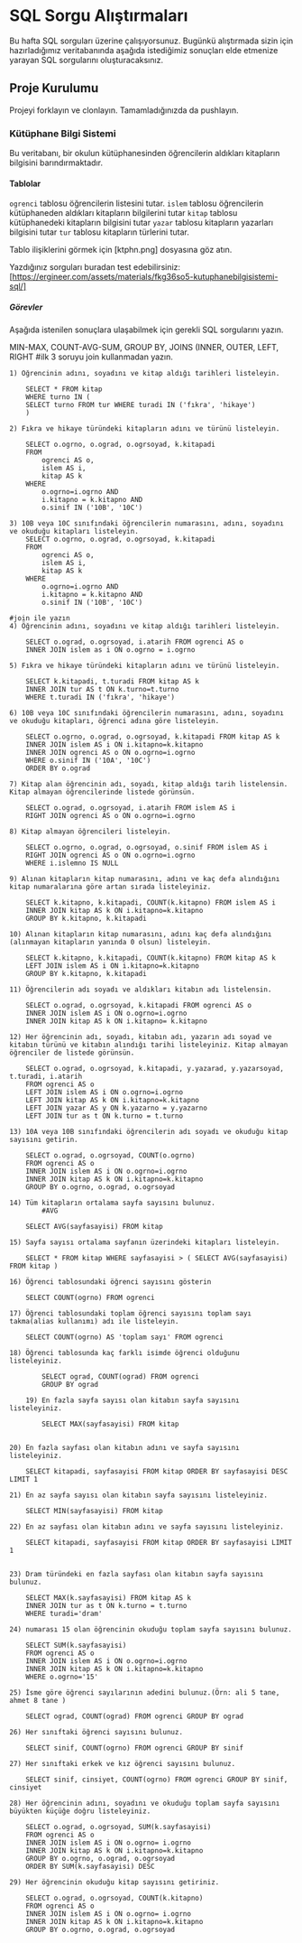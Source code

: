 # SQL Sorgu Alıştırmaları

Bu hafta SQL sorguları üzerine çalışıyorsunuz. Bugünkü alıştırmada sizin için hazırladığımız veritabanında aşağıda istediğimiz sonuçları elde etmenize yarayan SQL sorgularını oluşturacaksınız.

## Proje Kurulumu
Projeyi forklayın ve clonlayın. Tamamladığınızda da pushlayın.

### Kütüphane Bilgi Sistemi

Bu veritabanı, bir okulun kütüphanesinden öğrencilerin aldıkları kitapların bilgisini barındırmaktadır.

#### Tablolar 
`ogrenci` tablosu öğrencilerin listesini tutar.
`islem` tablosu öğrencilerin kütüphaneden aldıkları kitapların bilgilerini tutar
`kitap` tablosu kütüphanedeki kitapların bilgisini tutar
`yazar` tablosu kitapların yazarları bilgisini tutar
`tur` tablosu kitapların türlerini tutar.

Tablo ilişiklerini görmek için [ktphn.png] dosyasına göz atın.

Yazdığınız sorguları buradan test edebilirsiniz: [https://ergineer.com/assets/materials/fkg36so5-kutuphanebilgisistemi-sql/]


##### Görevler
Aşağıda istenilen sonuçlara ulaşabilmek için gerekli SQL sorgularını yazın. 


MIN-MAX, COUNT-AVG-SUM, GROUP BY, JOINS (INNER, OUTER, LEFT, RIGHT
	#ilk 3 soruyu join kullanmadan yazın.


	1) Öğrencinin adını, soyadını ve kitap aldığı tarihleri listeleyin.

		SELECT * FROM kitap 
		WHERE turno IN (
		SELECT turno FROM tur WHERE turadi IN ('fıkra', 'hikaye')
		)
	
	2) Fıkra ve hikaye türündeki kitapların adını ve türünü listeleyin.
	
		SELECT o.ogrno, o.ograd, o.ogrsoyad, k.kitapadi
    	FROM
        	ogrenci AS o,
        	islem AS i,
        	kitap AS k
    	WHERE
        	o.ogrno=i.ogrno AND
        	i.kitapno = k.kitapno AND
        	o.sinif IN ('10B', '10C')
	
	3) 10B veya 10C sınıfındaki öğrencilerin numarasını, adını, soyadını ve okuduğu kitapları listeleyin.
    	SELECT o.ogrno, o.ograd, o.ogrsoyad, k.kitapadi
		FROM
        	ogrenci AS o,
        	islem AS i,
			kitap AS k
    	WHERE
        	o.ogrno=i.ogrno AND
        	i.kitapno = k.kitapno AND
        	o.sinif IN ('10B', '10C')

	#join ile yazın
	4) Öğrencinin adını, soyadını ve kitap aldığı tarihleri listeleyin.

   		SELECT o.ograd, o.ogrsoyad, i.atarih FROM ogrenci AS o
		INNER JOIN islem as i ON o.ogrno = i.ogrno

	5) Fıkra ve hikaye türündeki kitapların adını ve türünü listeleyin.

	   	SELECT k.kitapadi, t.turadi FROM kitap AS k
		INNER JOIN tur AS t ON k.turno=t.turno
	   	WHERE t.turadi IN ('fıkra', 'hikaye')
	
	6) 10B veya 10C sınıfındaki öğrencilerin numarasını, adını, soyadını ve okuduğu kitapları, öğrenci adına göre listeleyin.

		SELECT o.ogrno, o.ograd, o.ogrsoyad, k.kitapadi FROM kitap AS k
		INNER JOIN islem AS i ON i.kitapno=k.kitapno
		INNER JOIN ogrenci AS o ON o.ogrno=i.ogrno
		WHERE o.sinif IN ('10A', '10C')
		ORDER BY o.ograd
	
	7) Kitap alan öğrencinin adı, soyadı, kitap aldığı tarih listelensin. Kitap almayan öğrencilerinde listede görünsün.

		SELECT o.ograd, o.ogrsoyad, i.atarih FROM islem AS i
		RIGHT JOIN ogrenci AS o ON o.ogrno=i.ogrno
	
	8) Kitap almayan öğrencileri listeleyin.

		SELECT o.ogrno, o.ograd, o.ogrsoyad, o.sinif FROM islem AS i
		RIGHT JOIN ogrenci AS o ON o.ogrno=i.ogrno
		WHERE i.islemno IS NULL
	
	9) Alınan kitapların kitap numarasını, adını ve kaç defa alındığını kitap numaralarına göre artan sırada listeleyiniz.

		SELECT k.kitapno, k.kitapadi, COUNT(k.kitapno) FROM islem AS i
		INNER JOIN kitap AS k ON i.kitapno=k.kitapno
		GROUP BY k.kitapno, k.kitapadi
	
	10) Alınan kitapların kitap numarasını, adını kaç defa alındığını (alınmayan kitapların yanında 0 olsun) listeleyin.

		SELECT k.kitapno, k.kitapadi, COUNT(k.kitapno) FROM kitap AS k
		LEFT JOIN islem AS i ON i.kitapno=k.kitapno
		GROUP BY k.kitapno, k.kitapadi
	
	11) Öğrencilerin adı soyadı ve aldıkları kitabın adı listelensin.

		SELECT o.ograd, o.ogrsoyad, k.kitapadi FROM ogrenci AS o
		INNER JOIN islem AS i ON o.ogrno=i.ogrno
		INNER JOIN kitap AS k ON i.kitapno= k.kitapno
	
	12) Her öğrencinin adı, soyadı, kitabın adı, yazarın adı soyad ve kitabın türünü ve kitabın alındığı tarihi listeleyiniz. Kitap almayan öğrenciler de listede görünsün.

		SELECT o.ograd, o.ogrsoyad, k.kitapadi, y.yazarad, y.yazarsoyad, t.turadi, i.atarih
		FROM ogrenci AS o
		LEFT JOIN islem AS i ON o.ogrno=i.ogrno
		LEFT JOIN kitap AS k ON i.kitapno=k.kitapno
		LEFT JOIN yazar AS y ON k.yazarno = y.yazarno
		LEFT JOIN tur as t ON k.turno = t.turno
	
	13) 10A veya 10B sınıfındaki öğrencilerin adı soyadı ve okuduğu kitap sayısını getirin.

		SELECT o.ograd, o.ogrsoyad, COUNT(o.ogrno)
		FROM ogrenci AS o
		INNER JOIN islem AS i ON o.ogrno=i.ogrno
		INNER JOIN kitap AS k ON i.kitapno=k.kitapno
		GROUP BY o.ogrno, o.ograd, o.ogrsoyad
	
	14) Tüm kitapların ortalama sayfa sayısını bulunuz.
			#AVG

		SELECT AVG(sayfasayisi) FROM kitap
	
	15) Sayfa sayısı ortalama sayfanın üzerindeki kitapları listeleyin.

		SELECT * FROM kitap WHERE sayfasayisi > ( SELECT AVG(sayfasayisi) FROM kitap )
	
	16) Öğrenci tablosundaki öğrenci sayısını gösterin

		SELECT COUNT(ogrno) FROM ogrenci
	
	17) Öğrenci tablosundaki toplam öğrenci sayısını toplam sayı takma(alias kullanımı) adı ile listeleyin.

		SELECT COUNT(ogrno) AS 'toplam sayı' FROM ogrenci
	
	18) Öğrenci tablosunda kaç farklı isimde öğrenci olduğunu listeleyiniz.

			SELECT ograd, COUNT(ograd) FROM ogrenci
			GROUP BY ograd
	
		19) En fazla sayfa sayısı olan kitabın sayfa sayısını listeleyiniz.

			SELECT MAX(sayfasayisi) FROM kitap
	
	
	20) En fazla sayfası olan kitabın adını ve sayfa sayısını listeleyiniz.

		SELECT kitapadi, sayfasayisi FROM kitap ORDER BY sayfasayisi DESC LIMIT 1
	
	21) En az sayfa sayısı olan kitabın sayfa sayısını listeleyiniz.

		SELECT MIN(sayfasayisi) FROM kitap
	
	22) En az sayfası olan kitabın adını ve sayfa sayısını listeleyiniz.

		SELECT kitapadi, sayfasayisi FROM kitap ORDER BY sayfasayisi LIMIT 1
	
	
	23) Dram türündeki en fazla sayfası olan kitabın sayfa sayısını bulunuz.

		SELECT MAX(k.sayfasayisi) FROM kitap AS k
		INNER JOIN tur as t ON k.turno = t.turno
		WHERE turadi='dram'
	
	24) numarası 15 olan öğrencinin okuduğu toplam sayfa sayısını bulunuz.

		SELECT SUM(k.sayfasayisi)
		FROM ogrenci AS o
		INNER JOIN islem AS i ON o.ogrno=i.ogrno
		INNER JOIN kitap AS k ON i.kitapno=k.kitapno
		WHERE o.ogrno='15'
	
	25) İsme göre öğrenci sayılarının adedini bulunuz.(Örn: ali 5 tane, ahmet 8 tane )

		SELECT ograd, COUNT(ograd) FROM ogrenci GROUP BY ograd
	
	26) Her sınıftaki öğrenci sayısını bulunuz.

		SELECT sinif, COUNT(ogrno) FROM ogrenci GROUP BY sinif
	
	27) Her sınıftaki erkek ve kız öğrenci sayısını bulunuz.

		SELECT sinif, cinsiyet, COUNT(ogrno) FROM ogrenci GROUP BY sinif, cinsiyet
	
	28) Her öğrencinin adını, soyadını ve okuduğu toplam sayfa sayısını büyükten küçüğe doğru listeleyiniz.

		SELECT o.ograd, o.ogrsoyad, SUM(k.sayfasayisi)
		FROM ogrenci AS o
		INNER JOIN islem AS i ON o.ogrno= i.ogrno
		INNER JOIN kitap AS k ON i.kitapno=k.kitapno
		GROUP BY o.ogrno, o.ograd, o.ogrsoyad
		ORDER BY SUM(k.sayfasayisi) DESC
	
	29) Her öğrencinin okuduğu kitap sayısını getiriniz.

		SELECT o.ograd, o.ogrsoyad, COUNT(k.kitapno)
		FROM ogrenci AS o
		INNER JOIN islem AS i ON o.ogrno= i.ogrno
		INNER JOIN kitap AS k ON i.kitapno=k.kitapno
		GROUP BY o.ogrno, o.ograd, o.ogrsoyad
